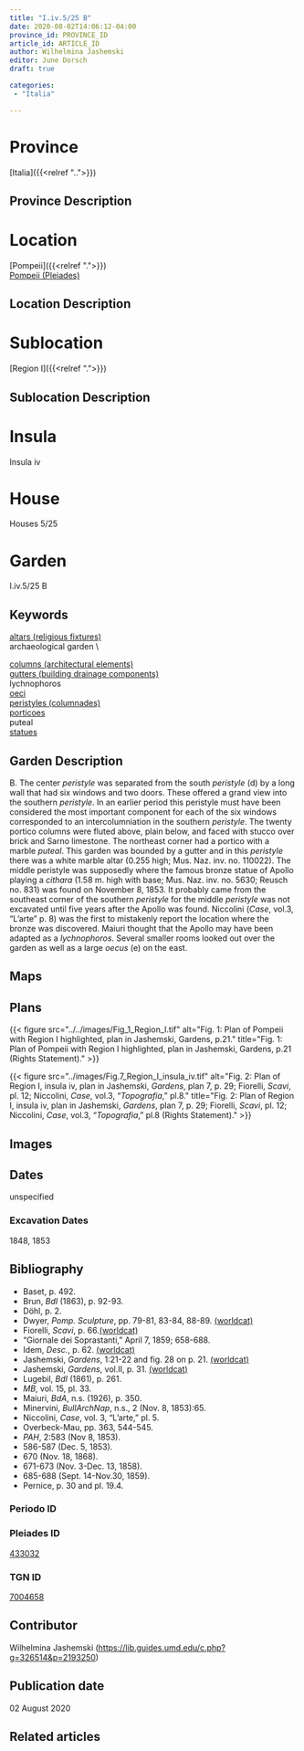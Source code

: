 ```yaml
---
title: "I.iv.5/25 B"
date: 2020-08-02T14:06:12-04:00
province_id: PROVINCE_ID
article_id: ARTICLE_ID
author: Wilhelmina Jashemski
editor: June Dorsch
draft: true

categories:
 - "Italia"

---
```


# Province

[Italia]({{<relref "..">}})

## Province Description

<!-- DESCRIPTION -->


# Location

[Pompeii]({{<relref ".">}}) \
[Pompeii (Pleiades)](https://pleiades.stoa.org/places/433032)

## Location Description

<!-- LEAVE THIS BLANK FOR NOW -->

# Sublocation

[Region I]({{<relref ".">}})

## Sublocation Description

<!-- DESCRIPTION -->

# Insula

Insula iv

# House

Houses 5/25

# Garden

I.iv.5/25 B

## Keywords

[altars (religious fixtures)](http://vocab.getty.edu/page/aat/300003725) \
archaeological garden \

[columns (architectural elements)](http://vocab.getty.edu/page/aat/300001571) \
[gutters (building drainage components)](http://vocab.getty.edu/page/aat/300052565) \
lychnophoros \
[oeci](http://vocab.getty.edu/page/aat/300080791) \
[peristyles (columnades)](http://vocab.getty.edu/page/aat/300004029) \
[porticoes](http://vocab.getty.edu/page/aat/300004145) \
puteal \
[statues](http://vocab.getty.edu/page/aat/300047600)

## Garden Description

B. The center *peristyle* was separated from the south *peristyle* (d) by a long wall that had six windows and two doors. These offered a grand view into the southern *peristyle*. In an earlier period this peristyle must have been considered the most important component for each of the six windows corresponded to an intercolumniation in the southern *peristyle*. The twenty portico columns were fluted above, plain below, and faced with stucco over brick and Sarno limestone. The northeast corner had a portico with a marble *puteal*. This garden was bounded by a gutter and in this *peristyle* there was a white marble altar (0.255 high; Mus. Naz. inv. no. 110022). The middle peristyle was supposedly where the famous bronze statue of Apollo playing a *cithara* (1.58 m. high with base; Mus. Naz. inv. no. 5630; Reusch no. 831) was found on November 8, 1853. It probably came from the southeast corner of the southern *peristyle* for the middle *peristyle* was not excavated until five years after the Apollo was found. Niccolini (*Case*, vol.3, “L’arte” p. 8) was the first to mistakenly report the location where the bronze was discovered. Maiuri thought that the Apollo may have been adapted as a *lychnophoros*. Several smaller rooms looked out over the garden as well as a large *oecus* (e) on the east.

## Maps

<!--
OLD WAY (DO NOT USE)
![alt_text](../../images/image_name.ext)
*CAPTION*

NEW WAY ↓↓↓↓
{{< figure src="../../images/image_name.ext" alt="ALT_TEXT" title="CAPTION" >}}
-->

## Plans

{{< figure src="../../images/Fig_1_Region_I.tif" alt="Fig. 1: Plan of Pompeii with Region I highlighted, plan in Jashemski, Gardens, p.21." title="Fig. 1: Plan of Pompeii with Region I highlighted, plan in Jashemski, Gardens, p.21 (Rights Statement)." >}}

{{< figure src="../images/Fig.7_Region_I_insula_iv.tif" alt="Fig. 2: Plan of Region I, insula iv, plan in Jashemski, *Gardens*, plan 7, p. 29; Fiorelli, *Scavi*, pl. 12; Niccolini, *Case*, vol.3, “*Topografia*,” pl.8." title="Fig. 2: Plan of Region I, insula iv, plan in Jashemski, *Gardens*, plan 7, p. 29; Fiorelli, *Scavi*, pl. 12; Niccolini, *Case*, vol.3, “*Topografia*,” pl.8 (Rights Statement)." >}}

## Images


## Dates

unspecified

### Excavation Dates

1848, 1853

## Bibliography

* Baset, p. 492.
* Brun, *BdI* (1863), p. 92-93.
* Döhl, p. 2.
* Dwyer, *Pomp. Sculpture*, pp. 79-81, 83-84, 88-89. [(worldcat)](http://www.worldcat.org/oclc/905743252)
* Fiorelli, *Scavi*, p. 66.[(worldcat)](http://www.worldcat.org/oclc/249024903)
* “Giornale dei Soprastanti,” April 7, 1859; 658-688.
* Idem, *Desc.*, p. 62. [(worldcat)](http://www.worldcat.org/oclc/908272023)
* Jashemski, *Gardens*, 1:21-22 and fig. 28 on p. 21. [(worldcat)](http://www.worldcat.org/oclc/884024123)
* Jashemski, *Gardens*, vol.II, p. 31. [(worldcat)](http://www.worldcat.org/oclc/921816405)
* Lugebil, *BdI* (1861), p. 261.
* *MB*, vol. 15, pl. 33.
* Maiuri, *BdA*, n.s. (1926), p. 350.
* Minervini, *BullArchNap*, n.s., 2 (Nov. 8, 1853):65.
* Niccolini, *Case*, vol. 3, “L’arte,” pl. 5.
* Overbeck-Mau, pp. 363, 544-545.
* *PAH*, 2:583 (Nov 8, 1853).
* 586-587 (Dec. 5, 1853).
* 670 (Nov. 18, 1868).
* 671-673 (Nov. 3-Dec. 13, 1858).
* 685-688 (Sept. 14-Nov.30, 1859).
* Pernice, p. 30 and pl. 19.4.

### Periodo ID

<!-- [PERIODO_ID](https://pleiades.stoa.org/places/PLEIADES_ID) -->

### Pleiades ID

[433032](https://pleiades.stoa.org/places/433032)

### TGN ID

[7004658](http://vocab.getty.edu/page/tgn/7004658)

## Contributor

Wilhelmina Jashemski (https://lib.guides.umd.edu/c.php?g=326514&p=2193250)

## Publication date

02 August 2020

## Related articles

<!-- Links to other related articles. Leave blank for now -->

